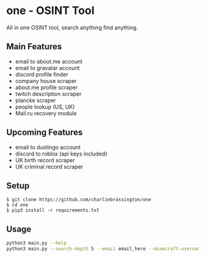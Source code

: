 # one - OSINT Tool
All in one OSINT tool, search anything find anything.

## Main Features
- email to about.me account
- email to gravatar account
- discord profile finder
- company house scraper
- about.me profile scraper
- twitch description scraper
- plancke scraper
- people lookup (US, UK)
- Mail.ru recovery module

## Upcoming Features
- email to duolingo account
- discord to roblox (api keys included)
- UK birth record scraper
- UK criminal record scraper

## Setup
```console
$ git clone https://github.com/charliebrassington/one
$ cd one
$ pip3 install -r requirements.txt
```

## Usage
```bash
python3 main.py --help
python3 main.py --search-depth 5 --email email_here --minecraft-username username_here ...
```
